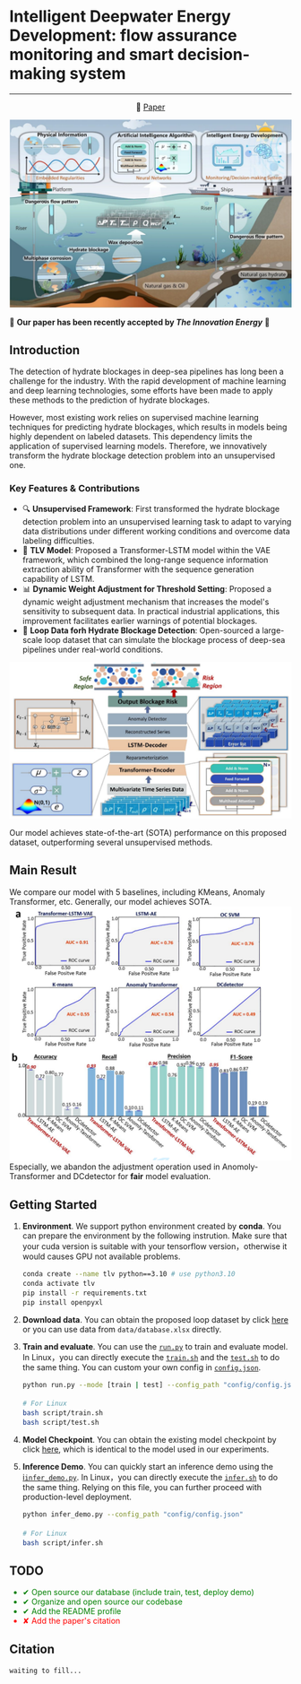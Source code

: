 # Intelligent Deepwater Energy Development: flow assurance monitoring and smart decision-making system
---
<p align="center">
 📑 <a  href="" target="_blank">Paper</a> 
<p>

![](asset/overview.png)

🎉 **Our paper has been recently accepted by _The Innovation Energy_** 🎉

## Introduction

The detection of hydrate blockages in deep-sea pipelines has long been a challenge for the industry. With the rapid development of machine learning and deep learning technologies, some efforts have been made to apply these methods to the prediction of hydrate blockages. 

However, most existing work relies on supervised machine learning techniques for predicting hydrate blockages, which results in models being highly dependent on labeled datasets. This dependency limits the application of supervised learning models. Therefore, we innovatively transform the hydrate blockage detection problem into an unsupervised one.


### Key Features & Contributions
- 🔍 **Unsupervised Framework**: First transformed the hydrate blockage detection problem into an unsupervised learning task to adapt to varying data distributions under different working conditions and overcome data labeling difficulties.
- 🧠 **TLV Model**: Proposed a Transformer-LSTM model within the VAE framework, which combined the long-range sequence information extraction ability of Transformer with the sequence generation capability of LSTM.
- 📊 **Dynamic Weight Adjustment for Threshold Setting**: Proposed a dynamic weight adjustment mechanism that increases the model's sensitivity to subsequent data. In practical industrial applications, this improvement facilitates earlier warnings of potential blockages.
- 📁 **Loop Data forh Hydrate Blockage Detection**: Open-sourced a large-scale loop dataset that can simulate the blockage process of deep-sea pipelines under real-world conditions.

![Model Architecture](asset/model.png)

Our model achieves state-of-the-art (SOTA) performance on this proposed dataset, outperforming several unsupervised methods.

## Main Result
We compare our model with 5 baselines, including KMeans, Anomaly Transformer, etc. Generally, our model achieves SOTA.
![](asset/result.png)
Especially, we abandon the adjustment operation used in Anomoly-Transformer and DCdetector for **fair** model evaluation.

## Getting Started

1. **Environment**. We support python environment created by **conda**. You can prepare the environment by the following instrution. Make sure that your cuda version is suitable with your tensorflow version，otherwise it would causes GPU not available problems.

   ```bash
   conda create --name tlv python==3.10 # use python3.10
   conda activate tlv
   pip install -r requirements.txt
   pip install openpyxl
   ```

2. **Download data**. You can obtain the proposed loop dataset by click [here ](https://github.com/IDED-TLV/IDED-TLV/blob/main/data/Database.xlsx) or you can use data from `data/database.xlsx` directly.

3. **Train and evaluate**. You can use the [`run.py`](https://github.com/IDED-TLV/IDED-TLV/blob/main/run.py) to train and evaluate model. In Linux，you can directly execute the [`train.sh`](https://github.com/IDED-TLV/IDED-TLV/blob/main/script/train.sh) and the [`test.sh`](https://github.com/IDED-TLV/IDED-TLV/blob/main/script/test.sh) to do the same thing. You can custom your own config in [`config.json`](https://github.com/IDED-TLV/IDED-TLV/blob/main/config/config.json).

   ```bash
   python run.py --mode [train | test] --config_path "config/config.json"
   
   # For Linux
   bash script/train.sh
   bash script/test.sh
   ```

4. **Model Checkpoint**. You can obtain the existing model checkpoint by click [here](https://github.com/IDED-TLV/IDED-TLV/blob/main/models_pth/transformer-lstm-vae-all-feature.h5), which is identical to the model used in our experiments.

5. **Inference Demo**. You can quickly start an inference demo using the [i`infer_demo.py`](https://github.com/IDED-TLV/IDED-TLV/blob/main/infer_demo.py). In Linux，you can directly execute the [`infer.sh`](https://github.com/IDED-TLV/IDED-TLV/blob/main/script/train.sh) to do the same thing. Relying on this file, you can further proceed with production-level deployment.

   ```bash
   python infer_demo.py --config_path "config/config.json"
   
   # For Linux
   bash script/infer.sh
   ```

## TODO

<ul>
  <li style="color: green;">✔ Open source our database (include train, test, deploy demo)</li>
  <li style="color: green;">✔ Organize and open source our codebase</li>
  <li style="color: green;">✔ Add the README profile</li>
  <li style="color: red;">✘ Add the paper's citation</li>
</ul>

## Citation

```
waiting to fill...
```
